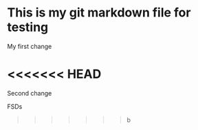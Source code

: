 # This is my git markdown file for testing

My first change

<<<<<<< HEAD
=======
Second change

FSDs
>>>>>>> b
